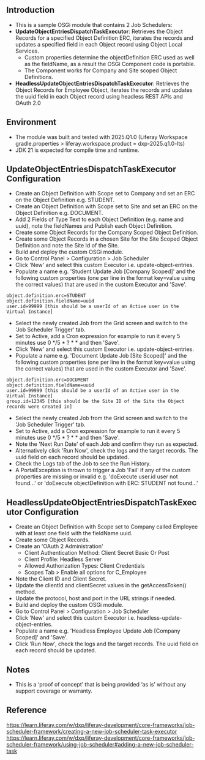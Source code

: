 ## Introduction ##
- This is a sample OSGi module that contains 2 Job Schedulers:
- **UpdateObjectEntriesDispatchTaskExecutor**: Retrieves the Object Records for a specified Object Definition ERC, iterates the records and updates a specified field in each Object record using Object Local Services.
  - Custom properties determine the objectDefinition ERC used as well as the fieldName, as a result the OSGi Component code is portable.
  - The Component works for Company and Site scoped Object Definitions.
- **HeadlessUpdateObjectEntriesDispatchTaskExecutor**: Retrieves the Object Records for Employee Object, iterates the records and updates the uuid field in each Object record using headless REST APIs and OAuth 2.0

## Environment ##
- The module was built and tested with 2025.Q1.0 (Liferay Workspace gradle.properties > liferay.workspace.product = dxp-2025.q1.0-lts)
- JDK 21 is expected for compile time and runtime.

## UpdateObjectEntriesDispatchTaskExecutor Configuration ##
- Create an Object Definition with Scope set to Company and set an ERC on the Object Definition e.g. STUDENT.
- Create an Object Definition with Scope set to Site and set an ERC on the Object Definition e.g. DOCUMENT.
- Add 2 Fields of Type Text to each Object Definition (e.g. name and uuid), note the fieldNames and Publish each Object Definition.
- Create some Object Records for the Company Scoped Object Definition.
- Create some Object Records in a chosen Site for the Site Scoped Object Definition and note the Site Id of the Site.
- Build and deploy the custom OSGi module.
- Go to Control Panel > Configuration > Job Scheduler
- Click 'New' and select this custom Executor i.e. update-object-entries.
- Populate a name e.g. 'Student Update Job [Company Scoped]' and the following custom properties (one per line in the format key=value using the correct values) that are used in the custom Executor and 'Save'.
```
object.definition.erc=STUDENT
object.definition.fieldName=uuid
user.id=99999 [this should be a userId of an Active user in the Virtual Instance]
```
- Select the newly created Job from the Grid screen and switch to the 'Job Scheduler Trigger' tab.
- Set to Active, add a Cron expression for example to run it every 5 minutes use 0 */5 * ? * * and then 'Save'.
- Click 'New' and select this custom Executor i.e. update-object-entries.
- Populate a name e.g. 'Document Update Job [Site Scoped]' and the following custom properties (one per line in the format key=value using the correct values) that are used in the custom Executor and 'Save'.
```
object.definition.erc=DOCUMENT
object.definition.fieldName=uuid
user.id=99999 [this should be a userId of an Active user in the Virtual Instance]
group.id=12345 [this should be the Site ID of the Site the Object records were created in]
```
- Select the newly created Job from the Grid screen and switch to the 'Job Scheduler Trigger' tab.
- Set to Active, add a Cron expression for example to run it every 5 minutes use 0 */5 * ? * * and then 'Save'.
- Note the 'Next Run Date' of each Job and confirm they run as expected.
- Alternatively click 'Run Now', check the logs and the target records. The uuid field on each record should be updated.
- Check the Logs tab of the Job to see the Run History.
- A PortalException is thrown to trigger a Job 'Fail' if any of the custom properties are missing or invalid e.g. 'doExecute user.id user not found...' or 'doExecute objectDefinition with ERC: STUDENT not found...'

## HeadlessUpdateObjectEntriesDispatchTaskExecutor Configuration ##
- Create an Object Definition with Scope set to Company called Employee with at least one field with the fieldName uuid.
- Create some Object Records.
- Create an 'OAuth 2 Administration'
  - Client Authentication Method: Client Secret Basic Or Post
  - Client Profile: Headless Server
  - Allowed Authorization Types: Client Credentials
  - Scopes Tab > Enable all options for C_Employee
- Note the Client ID and Client Secret.
- Update the clientId and clientSecret values in the getAccessToken() method.
- Update the protocol, host and port in the URL strings if needed.
- Build and deploy the custom OSGi module.
- Go to Control Panel > Configuration > Job Scheduler
- Click 'New' and select this custom Executor i.e. headless-update-object-entries.
- Populate a name e.g. 'Headless Employee Update Job [Company Scoped]' and 'Save'.
- Click 'Run Now', check the logs and the target records. The uuid field on each record should be updated.

## Notes ##
- This is a ‘proof of concept’ that is being provided ‘as is’ without any support coverage or warranty.

## Reference ##
https://learn.liferay.com/w/dxp/liferay-development/core-frameworks/job-scheduler-framework/creating-a-new-job-scheduler-task-executor
https://learn.liferay.com/w/dxp/liferay-development/core-frameworks/job-scheduler-framework/using-job-scheduler#adding-a-new-job-scheduler-task
